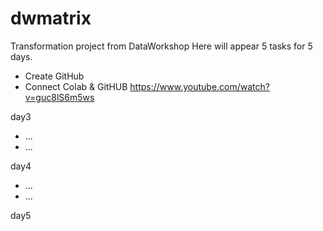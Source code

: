 # dwmatrix
Transformation project from DataWorkshop
Here will appear 5 tasks for 5 days. 
- Create GitHub
- Connect Colab & GitHUB https://www.youtube.com/watch?v=guc8lS6m5ws

day3
- ...
- ...

day4
- ...
- ... 

day5
